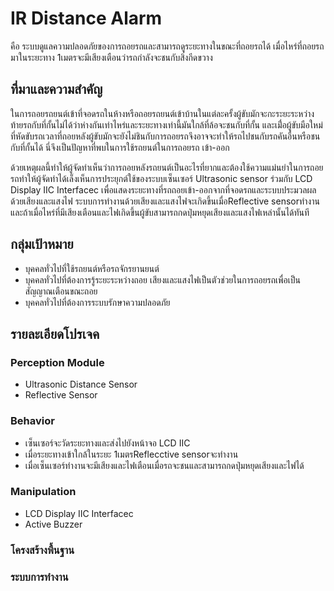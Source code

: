 # IR Distance Alarm
 คือ ระบบดูแลความปลอดภัยของการถอยรถและสามารถดูระยะทางในขณะที่ถอยรถได้ เมื่อไหร่ที่ถอยรถมาในระยะทาง 1เมตรจะมีเสียงเตือนว่ารถกำลังจะชนกับสิ่งกีดขวาง
## ที่มาและความสำคัญ
 ในการถอยรถยนต์เข้าที่จอดรถในห้างหรือถอยรถยนต์เข้าบ้านในแต่ละครั้งผู้ขับมักจะกะระยะระหว่างท้ายรถกับที่กั้นไม่ได้ว่าห่างกันเท่าไหร่และระยะทางเท่านี้มันใกล้ที่ล้อจะชนกับที่กั้น
 และเมื่่อผู้ขับมือใหม่ที่หัดขับรถเวลาที่ถอยหลังผู้ขับมักจะยังไม่ชินกับการถอยรถจึงอาจจะทำให้รถไปชนกับรถคันอื่นหรือชนกับที่กั้นได้ นี่จึงเป็นปัญหาที่พบในการใช้รถยนต์ในการถอยรถ
 เข้า-ออก
 
 ด้วยเหตุผลนี้ทำให้ผู้จัดทำเห็นว่าการถอยหลังรถยนต์เป็นอะไรที่ยากและต้องใช้ความแม่นยำในการถอยรถทำให้ผู้จัดทำได้เล็งเห็นการประยุกต์ใช้ของระบบเซ็นเซอร์ Ultrasonic sensor ร่วมกับ LCD Display IIC Interfacec เพื่อแสดงระยะทางที่รถถอยเข้า-ออกจากที่จอดรถและระบบประมวลผลด้วยเสียงและแสงไฟ ระบบการทำงานด้วยเสียงและแสงไฟจะเกิดขึ้นเมื่อReflective sensorทำงานและถ้าเมื่อไหร่ที่มีเสียงเตือนและไฟเกิดขึ้นผู้ขับสามารถกดปุ่มหยุดเสียงและแสงไฟเหล่านั้นได้ทันที
 ## กลุ่มเป้าหมาย
 - บุคคลทั่วไปที่ใช้รถยนต์หรือรถจักรยานยนต์
 - บุคคลทั่วไปที่ต้องการรู้ระยะระหว่างถอย เสียงและแสงไฟเป็นตัวช่วยในการถอยรถเพื่อเป็นสัญญาณเตือนขณะถอย
 - บุคคลทั่วไปที่ต้องการระบบรักษาความปลอดภัย
 ## รายละเอียดโปรเจค
 
 ### Perception Module
 - Ultrasonic Distance Sensor
 - Reflective Sensor
 
 ### Behavior
  - เซ็นเซอร์จะวัดระยะทางและส่งไปยังหน้าจอ LCD IIC
  - เมื่อระยะทางเข้าใกล้ในระยะ 1เมตรReflecctive sensorจะทำงาน
  - เมื่อเซ็นเซอร์ทำงานจะมีเสียงและไฟเตือนเมื่อรถจะชนและสามารถกดปุ่มหยุดเสียงและไฟได้
  
 ### Manipulation
 - LCD Display IIC Interfacec
 - Active Buzzer
 ### โครงสร้างพื้นฐาน
 ### ระบบการทำงาน
  
